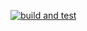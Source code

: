 [![build and test](https://github.com/ReadySKAHF/lab2DB/actions/workflows/build-and-test.yml/badge.svg)](https://github.com/ReadySKAHF/lab2DB/actions/workflows/build-and-test.yml)
